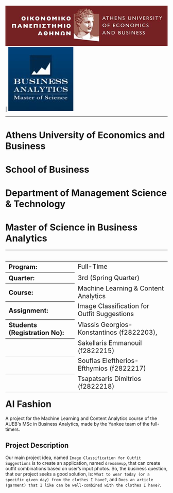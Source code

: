 <img src="data/AUEB.png" /> | <img src="data/MSc_BA.png" />
___

# Athens University of Economics and Business
# School of Business
# Department of Management Science & Technology
# Master of Science in Business Analytics
___
<table style='float:left;font-size: 20px;'>
    <tr>
        <th style='text-align: left;'>Program:</th>
        <td style='text-align: left;'>Full-Time</td>
    </tr>
    <tr>
        <th style='text-align: left;'>Quarter:</th>
        <td style='text-align: left;'>3rd (Spring Quarter)</td>
    </tr>
    <tr>
        <th style='text-align: left;'>Course:</th>
        <td style='text-align: left;'>Machine Learning & Content Analytics</td>
    </tr>
    <tr>
        <th style='text-align: left;'>Assignment:</th>
        <td style='text-align: left;'>Image Classification for Outfit Suggestions</td>
    </tr> 
    <tr>
        <th style='text-align: left;'>Students (Registration No):</th>
        <td style='text-align: left;'>Vlassis Georgios-Konstantinos (f2822203),</td>
    </tr>
    <tr>
        <th style='text-align: left;'></th>
        <td style='text-align: left;'>Sakellaris Emmanouil (f2822215)</td>
    </tr>
    <tr>
        <th style='text-align: left;'></th>
        <td style='text-align: left;'>Souflas Eleftherios-Efthymios (f2822217)</td>
    </tr>
        <tr>
        <th style='text-align: left;'></th>
        <td style='text-align: left;'>Tsapatsaris Dimitrios (f2822218)</td>
    </tr>
</table>

# AI Fashion
 A project for the Machine Learning and Content Analytics course of the AUEB's MSc in Business Analytics, made by the Yankee team of the full-timers.

 ## Project Description
 Our main project idea, named `Image Classification for Outfit Suggestions` is to create an application, named `dressmeup`, that can create outfit combinations based on user’s input photos. So, the business question, that our project seeks a good solution, is: 
`What to wear today (or a specific given day) from the clothes I have?`, and 
`Does an article (garment) that I like can be well-combined with the clothes I have?`.

